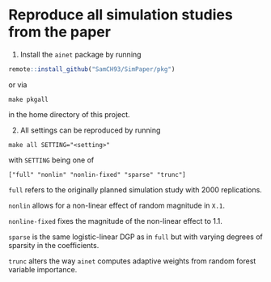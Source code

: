
# Reproduce all simulation studies from the paper

1. Install the `ainet` package by running
```r
remote::install_github("SamCH93/SimPaper/pkg")
```
or via
```
make pkgall
```
in the home directory of this project.

2. All settings can be reproduced by running
```
make all SETTING="<setting>"
```
with `SETTING` being one of
```
["full" "nonlin" "nonlin-fixed" "sparse" "trunc"]
```

`full` refers to the originally planned simulation study with 2000 replications.

`nonlin` allows for a non-linear effect of random magnitude in `X.1`.

`nonline-fixed` fixes the magnitude of the non-linear effect to 1.1.

`sparse` is the same logistic-linear DGP as in `full` but with varying degrees
of sparsity in the coefficients.

`trunc` alters the way `ainet` computes adaptive weights from random forest
variable importance.

